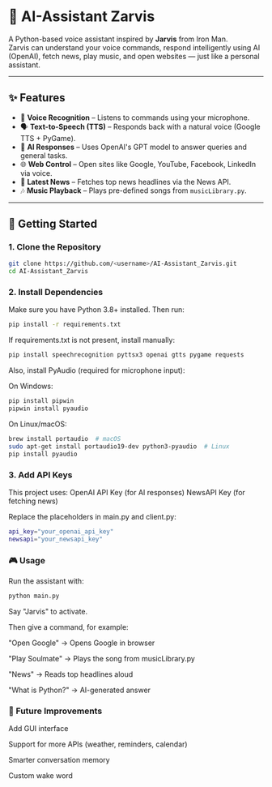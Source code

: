 # 🤖 AI-Assistant Zarvis

A Python-based voice assistant inspired by **Jarvis** from Iron Man.  
Zarvis can understand your voice commands, respond intelligently using AI (OpenAI), fetch news, play music, and open websites — just like a personal assistant.

---

## ✨ Features
- 🎤 **Voice Recognition** – Listens to commands using your microphone.  
- 🗣 **Text-to-Speech (TTS)** – Responds back with a natural voice (Google TTS + PyGame).  
- 🤖 **AI Responses** – Uses OpenAI's GPT model to answer queries and general tasks.  
- 🌐 **Web Control** – Open sites like Google, YouTube, Facebook, LinkedIn via voice.  
- 📰 **Latest News** – Fetches top news headlines via the News API.  
- 🎶 **Music Playback** – Plays pre-defined songs from `musicLibrary.py`.  

---


## 🚀 Getting Started

### 1. Clone the Repository
```bash
git clone https://github.com/<username>/AI-Assistant_Zarvis.git
cd AI-Assistant_Zarvis
```
### 2. Install Dependencies
Make sure you have Python 3.8+ installed. Then run:
```bash
pip install -r requirements.txt
```
If requirements.txt is not present, install manually:
```bash
pip install speechrecognition pyttsx3 openai gtts pygame requests
```
Also, install PyAudio (required for microphone input):

On Windows:
```bash
pip install pipwin
pipwin install pyaudio
```

On Linux/macOS:
```bash
brew install portaudio  # macOS
sudo apt-get install portaudio19-dev python3-pyaudio  # Linux
pip install pyaudio
```

### 3. Add API Keys
This project uses:
OpenAI API Key (for AI responses)
NewsAPI Key (for fetching news)

Replace the placeholders in main.py and client.py:
```bash
api_key="your_openai_api_key"
newsapi="your_newsapi_key"
```
### 🎮 Usage

Run the assistant with:
```bash
python main.py
```

Say "Jarvis" to activate.

Then give a command, for example:

"Open Google" → Opens Google in browser

"Play Soulmate" → Plays the song from musicLibrary.py

"News" → Reads top headlines aloud

"What is Python?" → AI-generated answer

### 🔮 Future Improvements
Add GUI interface

Support for more APIs (weather, reminders, calendar)

Smarter conversation memory

Custom wake word
